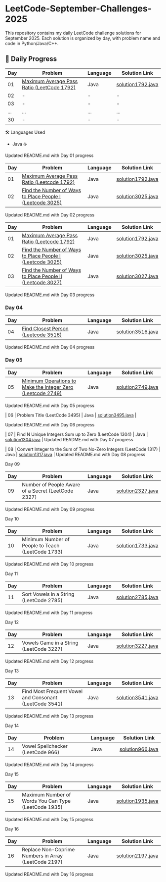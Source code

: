 # LeetCode-September-Challenges-2025
This repository contains my daily LeetCode challenge solutions for September 2025.   Each solution is organized by day, with problem name and code in Python/Java/C++.


## 📅 Daily Progress  

| Day | Problem | Language | Solution Link |
|-----|----------|----------|---------------|
| 01  | [Maximum Average Pass Ratio (LeetCode 1792)](https://leetcode.com/problems/maximum-average-pass-ratio/) | Java | [solution1792.java](./solution1792.java) |
| 02  | - | - | - |
| 03  | - | - | - |
| ... | ... | ... | ... |
| 30  | - | - | - |

 🛠 Languages Used
- Java ☕  

Updated README.md with Day 01 progress


| Day | Problem | Language | Solution Link |
|-----|---------|----------|---------------|
| 01  | [Maximum Average Pass Ratio (Leetcode 1792)](https://leetcode.com/problems/maximum-average-pass-ratio/) | Java | [solution1792.java](./solution1792.java) |
| 02  | [Find the Number of Ways to Place People I (Leetcode 3025)](https://leetcode.com/problems/find-the-number-of-ways-to-place-people-i/) | Java | [solution3025.java](./solution3025.java) |

Updated README.md with Day 02 progress

| Day | Problem | Language | Solution Link |
|-----|---------|----------|---------------|
| 01  | [Maximum Average Pass Ratio (Leetcode 1792)](https://leetcode.com/problems/maximum-average-pass-ratio/) | Java | [solution1792.java](./solution1792.java) |
| 02  | [Find the Number of Ways to Place People I (Leetcode 3025)](https://leetcode.com/problems/find-the-number-of-ways-to-place-people-i/) | Java | [solution3025.java](./solution3025.java) |
| 03  | [Find the Number of Ways to Place People II (Leetcode 3027)](https://leetcode.com/problems/find-the-number-of-ways-to-place-people-ii/) | Java | [solution3027.java](./solution3027.java) |
Updated README.md with Day 03 progress


### Day 04  
| Day | Problem | Language | Solution Link |
|-----|---------|----------|---------------|
| 04  | [Find Closest Person (Leetcode 3516)](https://leetcode.com/problems/find-closest-person/) | Java | [solution3516.java](solution3516.java) |

Updated README.md with Day 04 progress


### Day 05  
| Day | Problem | Language | Solution Link |
|-----|---------|----------|---------------|
| 05  | [Minimum Operations to Make the Integer Zero (Leetcode 2749)](https://leetcode.com/problems/minimum-operations-to-make-the-integer-zero/) | Java | [solution2749.java](solution2749.java) |

Updated README.md with Day 05 progress

| 06 | Problem Title (LeetCode 3495) | Java | [solution3495.java](solution3495.java) |

Updated README.md with Day 06 progress

| 07 | Find N Unique Integers Sum up to Zero (LeetCode 1304) | Java | [solution1304.java](solution1304.java) |
Updated README.md with Day 07 progress

| 08 | Convert Integer to the Sum of Two No-Zero Integers (LeetCode 1317) | Java | [solution1317.java](solution1317.java) |
Updated README.md with Day 08 progress

Day 09

| Day | Problem | Language | Solution Link |
|-----|----------|----------|---------------|
| 09  | Number of People Aware of a Secret (LeetCode 2327) | Java | [solution2327.java](solution2327.java) |

Updated README.md with Day 09 progress

Day 10

| Day | Problem | Language | Solution Link |
|-----|----------|----------|---------------|
| 10  | Minimum Number of People to Teach (LeetCode 1733) | Java | [solution1733.java](solution1733.java) |

Updated README.md with Day 10 progress

Day 11

| Day | Problem | Language | Solution Link |
|-----|----------|----------|---------------|
| 11  | Sort Vowels in a String (LeetCode 2785) | Java | [solution2785.java](solution2785.java) |

Updated README.md with Day 11 progress

Day 12

| Day | Problem | Language | Solution Link |
|-----|----------|----------|---------------|
| 12  | Vowels Game in a String (LeetCode 3227) | Java | [solution3227.java](solution3227.java) |

Updated README.md with Day 12 progress

Day 13

| Day | Problem | Language | Solution Link |
|-----|----------|----------|---------------|
| 13  | Find Most Frequent Vowel and Consonant (LeetCode 3541) | Java | [solution3541.java](solution3541.java) |

Updated README.md with Day 13 progress

Day 14

| Day | Problem | Language | Solution Link |
|-----|----------|----------|---------------|
| 14  | Vowel Spellchecker (LeetCode 966) | Java | [solution966.java](solution966.java) |

Updated README.md with Day 14 progress

Day 15

| Day | Problem | Language | Solution Link |
|-----|----------|----------|---------------|
| 15  | Maximum Number of Words You Can Type (LeetCode 1935) | Java | [solution1935.java](solution1935.java) |

Updated README.md with Day 15 progress

Day 16

| Day | Problem | Language | Solution Link |
|-----|----------|----------|---------------|
| 16  | Replace Non-Coprime Numbers in Array (LeetCode 2197) | Java | [solution2197.java](solution2197.java) |

Updated README.md with Day 16 progress


